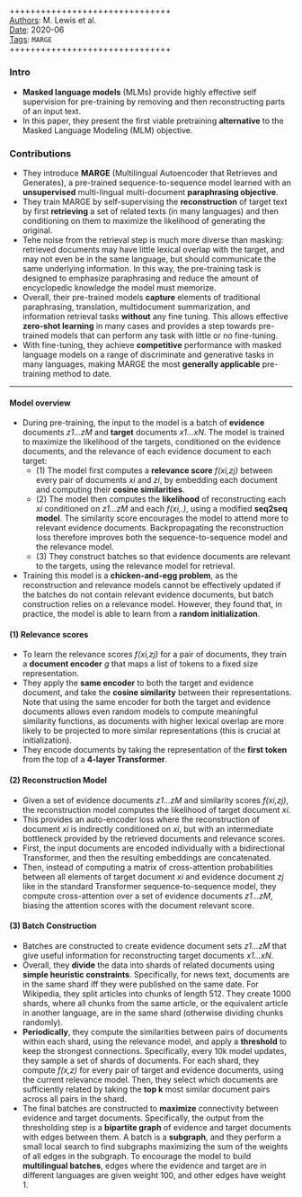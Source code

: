 ##

+++++++++++++++++++++++++++++++  
<ins>Authors</ins>: M. Lewis et al.  
<ins>Date</ins>: 2020-06  
<ins>Tags</ins>: `MARGE`  
+++++++++++++++++++++++++++++++  


### Intro

- **Masked language models** (MLMs) provide highly effective self supervision for pre-training by removing and then reconstructing parts of an input text.
- In this paper, they present the first viable pretraining **alternative** to the Masked Language Modeling (MLM) objective.


### Contributions

- They introduce **MARGE** (Multilingual Autoencoder that Retrieves and Generates), a pre-trained sequence-to-sequence model learned with an **unsupervised** multi-lingual multi-document **paraphrasing objective**.
- They train MARGE by self-supervising the **reconstruction** of target text by first **retrieving** a set of related texts (in many languages) and then conditioning on them to maximize the likelihood of generating the original. 
- Tehe noise from the retrieval step is much more diverse than masking: retrieved documents may have little lexical overlap with the target, and may not even be in the same language, but should communicate the same underlying information. In this way, the pre-training task is designed to emphasize paraphrasing and reduce the amount of encyclopedic knowledge the model must memorize.
- Overall, their pre-trained models **capture** elements of traditional paraphrasing, translation, multidocument summarization, and information retrieval tasks **without** any fine tuning. This allows effective **zero-shot learning** in many cases and provides a step towards pre-trained models that can perform any task with little or no fine-tuning.
- With fine-tuning, they achieve **competitive** performance with masked language models on a range of discriminate and generative tasks in many languages, making MARGE the most **generally applicable** pre-training method to date.

***

#### Model overview
- During pre-training, the input to the model is a batch of **evidence** documents *z1...zM* and **target** documents *x1...xN*. The model is trained to maximize the likelihood of the targets, conditioned on the evidence documents, and the relevance of each evidence document to each target:
  - (1) The model first computes a **relevance score** *f(xi,zj)* between every pair of documents *xi* and *zi*, by embedding each document and computing their **cosine similarities**.
  - (2) The model then computes the **likelihood** of reconstructing each *xi* conditioned on *z1...zM* and each *f(xi,.)*, using a modified **seq2seq model**. The similarity score encourages the model to attend more to relevant evidence documents. Backpropagating the reconstruction loss therefore improves both the sequence-to-sequence model and the relevance model.
  - (3) They construct batches so that evidence documents are relevant to the targets, using the relevance model for retrieval.
- Training this model is a **chicken-and-egg problem**, as the reconstruction and relevance models cannot be effectively updated if the batches do not contain relevant evidence documents, but batch construction relies on a relevance model. However, they found that, in practice, the model is able to learn from a **random initialization**.
  
 #### (1) Relevance scores

- To learn the relevance scores *f(xi,zj)* for a pair of documents, they train a **document encoder** *g* that maps a list of tokens to a fixed size representation.
- They apply the **same encoder** to both the target and evidence document, and take the **cosine similarity** between their representations. Note that using the same encoder for both the target and evidence documents allows even random models to compute meaningful similarity functions, as documents with higher lexical overlap are more likely to be projected to more similar representations (this is crucial at initialization).
- They encode documents by taking the representation of the **first token** from the top of a **4-layer Transformer**.
  
#### (2) Reconstruction Model

- Given a set of evidence documents *z1...zM* and similarity scores *f(xi,zj)*, the reconstruction model computes the likelihood of target document *xi*.
- This provides an auto-encoder loss where the reconstruction of document *xi* is indirectly conditioned on *xi*, but with an intermediate bottleneck provided by the retrieved documents and relevance scores.
- First, the input documents are encoded individually with a bidirectional Transformer, and then the resulting embeddings are concatenated.
- Then, instead of computing a matrix of cross-attention probabilities between all elements of target document *xi* and evidence document *zj* like in the standard Transformer sequence-to-sequence model, they compute cross-attention over a set of evidence documents *z1...zM*, biasing the attention scores with the document relevant score.

#### (3) Batch Construction

- Batches are constructed to create evidence document sets *z1...zM* that give useful information for reconstructing target documents *x1...xN*.
- Overall, they **divide** the data into shards of related documents using **simple heuristic constraints**. Specifically, for news text, documents are in the same shard iff they were published on the same date. For Wikipedia, they split articles into chunks of length 512. They create 1000 shards, where all chunks from the same article, or the equivalent article in another language, are in the same shard (otherwise dividing chunks randomly).
- **Periodically**, they compute the similarities between pairs of documents within each shard, using the relevance model, and apply a **threshold** to keep the strongest connections. Specifically, every 10k model updates, they sample a set of shards of documents. For each shard, they compute *f(x,z)* for every pair of target and evidence documents, using the current relevance model. Then, they select which documents are sufficiently related by taking the **top k** most similar document pairs across all pairs in the shard.
- The final batches are constructed to **maximize** connectivity between evidence and target documents. Specifically, the output from the thresholding step is a **bipartite graph** of evidence and target documents with edges between them. A batch is a **subgraph**, and they perform a small local search to find subgraphs maximizing the sum of the weights of all edges in the subgraph. To encourage the model to build **multilingual batches**, edges where the evidence and target are in different languages are given weight 100, and other edges have weight 1.
  
